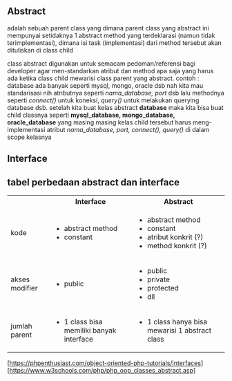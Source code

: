 ## Abstract
adalah sebuah parent class yang dimana parent class yang abstract ini mempunyai setidaknya 1 abstract method yang terdeklarasi (namun tidak terimplementasi), dimana isi task (implementasi) dari method tersebut akan dituliskan di class child

class abstract digunakan untuk semacam pedoman/referensi bagi developer agar men-standarkan atribut dan method apa saja yang harus ada ketika class child mewarisi class parent yang abstract. contoh : database ada banyak seperti mysql, mongo, oracle dsb nah kita mau standarisasi nih atributnya seperti *nama_database, port* dsb lalu methodnya seperti *connect()* untuk koneksi, *query()* untuk melakukan querying database dsb. setelah kita buat kelas abstract **database** maka kita bisa buat child classnya seperti **mysql_database, mongo_database, oracle_database** yang masing masing kelas child tersebut harus meng-implementasi atribut *nama_database, port, connect(), query()* di dalam scope kelasnya

## Interface




## tabel perbedaan abstract dan interface
<table>
	<tr>
		<th></th>
		<th>Interface</th>
		<th>Abstract</th>
	</tr>
	<tr>
		<td>kode</td>
		<td>
			<ul>
				<li>abstract method</li>
				<li>constant</li>
			</ul>
		</td>
		<td>
			<ul>
				<li>abstract method</li>
				<li>constant</li>
				<li>atribut konkrit (?)</li>
				<li>method konkrit (?)</li>
			</ul>
		</td>
	</tr>
	<tr>
		<td>akses modifier</td>
		<td>
			<ul>
				<li>public</li>
			</ul>
		</td>
		<td>
			<ul>
				<li>public</li>
				<li>private</li>
				<li>protected</li>
				<li>dll</li>
			</ul>
		</td>
	</tr>
	<tr>
		<td>jumlah parent</td>
		<td>
			<ul>
				<li>1 class bisa memiliki banyak interface</li>
			</ul>
		</td>
		<td>
			<ul>
				<li>1 class hanya bisa mewarisi 1 abstract class</li>
			</ul>
		</td>
	</tr>
</table>

[https://phpenthusiast.com/object-oriented-php-tutorials/interfaces]
[https://www.w3schools.com/php/php_oop_classes_abstract.asp]